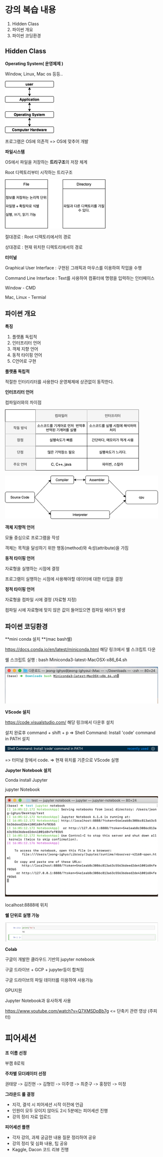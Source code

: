 # 강의 복습 내용



1. Hidden Class
2. 파이썬 개요
3. 파이썬 코딩환경





## Hidden Class



**Operating System( 운영체제 )**

Window, Linux, Mac os 등등..



![layer](사진자료/layer.png)



프로그램은 OS에 의존적  =>  OS에 맞추어 개발





**파일시스템**

OS에서 파일을 저장하는 **트리구조**의 저장 체계

Root 디렉토리부터 시작하는 트리구조



![file directory](사진자료/file_directory.png)



절대경로 : Root 디렉토리에서의 경로

상대경로 : 현재 위치한 디렉토리에서의 경로





**터미널**

Graphical User Interface : 구현된 그래픽과 마우스를 이용하여 작업을 수행

Command Line Interface : Text를 사용하여 컴퓨터에 명령을 입력하는 인터페이스



Window - CMD

Mac, Linux - Termial









## 파이썬 개요



**특징**

1. 플랫폼 독립적
2. 인터프리터 언어
3. 객체 지향 언어
4. 동적 타이핑 언어
5. C언어로 구현



**플랫폼 독립적**

적절한 인터리리터를 사용한다 운영체제에 상관없이 동작한다.



**인터프리터 언어**

컴파일러와의 차이점

![컴파일러, 인터프리터](사진자료/interpreter1.png)





![컴파일, 인터프리터 과정](사진자료/interpreter2.png)





**객체 지향적 언어**

모듈 중심으로 프로그램을 작성

객체는 목적을 달성하기 위한 행동(method)와 속성(attribute)을 가짐





**동적 타이핑 언어**

자료형을 실행하는 시점에 결정 

프로그램이 실행하는 시점에 사용해야할 데이터에 대한 타입을 결정



**정적 타이핑 언어**

자료형을 컴파일 시에 결정 (자료형 지정)

컴파일 시에 자료형에 맞지 않은 값이 들어있으면 컴파일 에러가 발생







## 파이썬 코딩환경



**mini conda 설치 **(mac bash쉘)

https://docs.conda.io/en/latest/miniconda.html 해당 링크에서 쉘 스크립트 다운

쉘 스크립트 실행 : bash Miniconda3-latest-MacOSX-x86_64.sh

![minconda 설치](사진자료/minconda_install.png)





**VScode 설치**

https://code.visualstudio.com/ 해당 링크에서 다운후 설치

설치 완료후 command + shift + p => Shell Command: Install 'code' command in PATH 설치

![shell command](사진자료/shell_command.png)

=> 터미널 창에서 code. => 현재 위치를 기준으로 VScode 실행





**Jupyter Notebook 설치**

Conda install Jupyter

jupyter Notebook

<img src="사진자료/run_jupyter.png" alt="주피터 노트북 실행" style="zoom:50%;" />



localhost:8888에 위치

**쉘 단위로 실행 가능**

![쉘 실행](사진자료/run_shell.png)





**Colab**

구글이 개발한 클라우드 기반의 jupyter notebook

구글 드라이브 + GCP + jupyter등이 합쳐짐

구글 드라이브의 파일 데이터를 이용하여 사용가능

GPU지원

Jupyter Notebook과 유사하게 사용



https://www.youtube.com/watch?v=Q7XMSDpBb7g  <= 단축키 관련 영상 (주피터)

# 피어세션



**조 이름 선정**

부캠 8로워



**주차별 모더레이터 선정**

권태양 -> 김진현 -> 김형민 -> 이주영 -> 최준구 -> 홍정민 -> 미정



**그라운드 룰 결정**

- 지각, 결석 시 피어세션 시작 이전에 언급
- 인원이 모두 모이지 않아도 2시 5분에는 피어세션 진행
- 강의 정리 자료 업로드



**피어세션 플랜**

- 각자 강의, 과제 궁금한 내용 질문 정리하여 공유
- 강의 정리 및 심화 내용, 팁 공유
- Kaggle, Dacon 코드 리뷰 진행